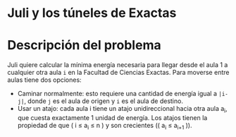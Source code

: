 # Juli y los túneles de Exactas

# Descripción del problema

Juli quiere calcular la mínima energía necesaria para llegar desde el aula 1 a cualquier otra aula `i` en la Facultad de Ciencias Exactas. Para moverse entre aulas tiene dos opciones: 
- Caminar normalmente: esto requiere una cantidad de energía igual a `|i-j|`, donde `j` es el aula de origen y `i` es el aula de destino.
- Usar un atajo: cada aula i tiene un atajo unidireccional hacia otra aula a<sub>i</sub>, que cuesta exactamente 1 unidad de energía. Los atajos tienen la propiedad de que \( i ≤ a<sub>i</sub> ≤ n \) y son crecientes (\( a<sub>i</sub> ≤ a<sub>i+1</sub> \)).

